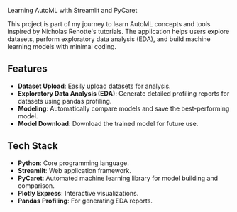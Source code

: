 Learning AutoML with Streamlit and PyCaret

This project is part of my journey to learn AutoML concepts and tools inspired by Nicholas Renotte's tutorials. The application helps users explore datasets, perform exploratory data analysis (EDA), and build machine learning models with minimal coding.

## Features

- **Dataset Upload**: Easily upload datasets for analysis.
- **Exploratory Data Analysis (EDA)**: Generate detailed profiling reports for datasets using pandas profiling.
- **Modeling**: Automatically compare models and save the best-performing model.
- **Model Download**: Download the trained model for future use.

## Tech Stack

- **Python**: Core programming language.
- **Streamlit**: Web application framework.
- **PyCaret**: Automated machine learning library for model building and comparison.
- **Plotly Express**: Interactive visualizations.
- **Pandas Profiling**: For generating EDA reports.

